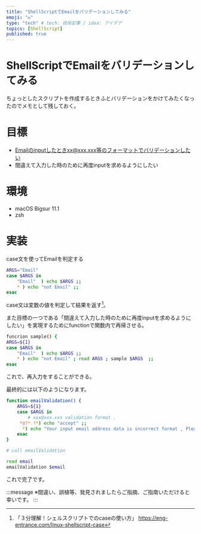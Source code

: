 ```yaml
---
title: "ShellScriptでEmailをバリデーションしてみる"
emoji: "✉️"
type: "tech" # tech: 技術記事 / idea: アイデア
topics: [ShellScript]
published: true
---
```


# ShellScriptでEmailをバリデーションしてみる

ちょっとしたスクリプトを作成するときふとバリデーションをかけてみたくなったのでメモとして残しておく。

# 目標

+ Emailのinputしたときxx@xxx.xxx等のフォーマットでバリデーションしたい
+ 間違えて入力した時のために再度inputを求めるようにしたい

# 環境

+ macOS Bigsur 11.1
+ zsh

# 実装

case文を使ってEmailを判定する

```bash
ARGS="Email"
case $ARGS in
    "Email"  ) echo $ARGS ;;
    * ) echo "not Email" ;;
esac
```

case文は変数の値を判定して結果を返す[^1]。

また目標の一つである「間違えて入力した時のために再度inputを求めるようにしたい」を実現するためにfunctionで関数内で再帰させる。

```bash
funcrion sample() {
ARGS=${1}
case $ARGS in
    "Email"  ) echo $ARGS ;;
    * ) echo "not Email" ; read ARGS ; sample $ARGS  ;;
esac
```

これで、再入力をすることができる。

最終的には以下のようになります。

```bash:emailValidation.sh
function emailValidation() {
    ARGS=${1}
    case $ARGS in
        # xxx@xxx.xxx validation format .
     *@?*.?*) echo "accept" ;;
      *) echo "Your input email address data is incorrect format , Please retry ."; /bin/echo -n "» " ; read email; emailValidation $email ;;
    esac
}

# call emailValidation

read email
emailValidation $email
```

これで完了です。

:::message
※間違い、誤植等、発見されましたらご指摘、ご指南いただけると幸いです。
:::

[^1]: 「３分理解！シェルスクリプトでのcaseの使い方」 https://eng-entrance.com/linux-shellscript-case
[^2]: 「Shell Programming and Scripting EMail Address Validation (Shell Script)」https://www.unix.com/shell-programming-and-scripting/110157-email-address-validation-shell-script.html
